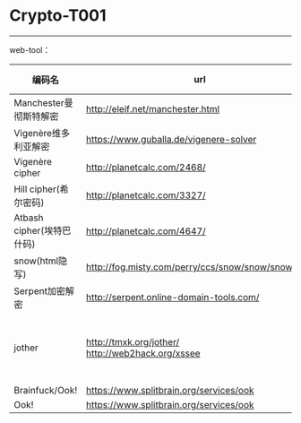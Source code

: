 # Crypto-T001

---

web-tool：

| 编码名                    | url                                                   | code类型                    |
| ------------------------- | ----------------------------------------------------- | --------------------------- |
| Manchester曼彻斯特解密    | http://eleif.net/manchester.html                      |                             |
| Vigenère维多利亚解密      | https://www.guballa.de/vigenere-solver                |                             |
| Vigenère cipher           | http://planetcalc.com/2468/                           |                             |
| Hill cipher(希尔密码)     | http://planetcalc.com/3327/                           |                             |
| Atbash cipher(埃特巴什码) | http://planetcalc.com/4647/                           |                             |
| snow(html隐写)            | http://fog.misty.com/perry/ccs/snow/snow/snow.html    |                             |
| Serpent加密解密           | http://serpent.online-domain-tools.com/               |                             |
| jother                    | http://tmxk.org/jother/ <br>http://web2hack.org/xssee | !'()[]!+' && '$=~[]+"_.\(); |
| Brainfuck/Ook!            | https://www.splitbrain.org/services/ook               |                             |
| Ook!                      | https://www.splitbrain.org/services/ook               |                             |

